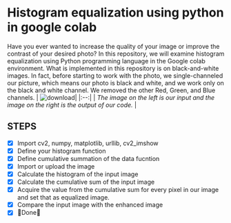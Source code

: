 # Histogram equalization using python in google colab


Have you ever wanted to increase the quality of your image or improve the contrast of your desired photo? 
In this repository, we will examine histogram equalization using Python programming language in the Google colab environment.
What is implemented in this repository is on black-and-white images. In fact, before starting to work with the photo, we single-channeled our picture, which means our photo is black and white, and we work only on the black and white channel. We removed the other Red, Green, and Blue channels.
| ![download](https://user-images.githubusercontent.com/53332753/210248042-30cb165b-5375-4a26-a76d-bf4f1f8b64ed.png)| 
|:--:| 
| *The image on the left is our input and the image on the right is the output of our code.* |

## STEPS



- [x] Import cv2, numpy, matplotlib, urllib, cv2_imshow
- [x] Define your histogram function
- [x] Define cumulative summation of the data fucntion
- [x] Import or upload the image
- [x] Calculate the histogram of the input image
- [x] Calculate the cumulative sum of the input image
- [x] Acquire the value from the cumulative sum for every pixel in our image and set that as equalized image.
- [x] Compare the input image with the enhanced image
- [x] 🏁Done🏁
